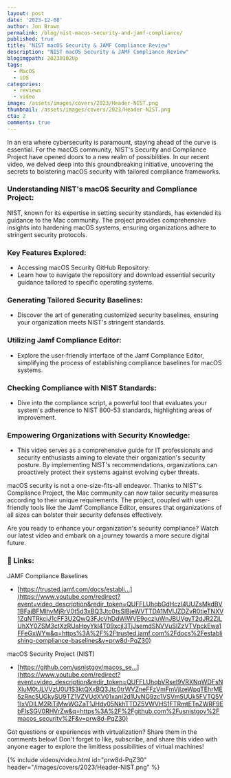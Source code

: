 ```yaml
---
layout: post
date: '2023-12-08'
author: Jon Brown
permalink: /blog/nist-macos-security-and-jamf-compliance/
published: true
title: "NIST macOS Security & JAMF Compliance Review"
description: "NIST macOS Security & JAMF Compliance Review"
blogimgpath: 20230102Up
tags:
  - MacOS
  - iOS
categories:
  - reviews
  - video
image: /assets/images/covers/2023/Header-NIST.png
thumbnail: /assets/images/covers/2023/Header-NIST.png
cta: 2
comments: true
---
```

In an era where cybersecurity is paramount, staying ahead of the curve is essential. For the macOS community, NIST's Security and Compliance Project have opened doors to a new realm of possibilities. In our recent video, we delved deep into this groundbreaking initiative, uncovering the secrets to bolstering macOS security with tailored compliance frameworks.

### Understanding NIST's macOS Security and Compliance Project:
NIST, known for its expertise in setting security standards, has extended its guidance to the Mac community. The project provides comprehensive insights into hardening macOS systems, ensuring organizations adhere to stringent security protocols.

### Key Features Explored:
- Accessing macOS Security GitHub Repository:
- Learn how to navigate the repository and download essential security guidance tailored to specific operating systems.

### Generating Tailored Security Baselines:
- Discover the art of generating customized security baselines, ensuring your organization meets NIST's stringent standards.

### Utilizing Jamf Compliance Editor:
- Explore the user-friendly interface of the Jamf Compliance Editor, simplifying the process of establishing compliance baselines for macOS systems.

### Checking Compliance with NIST Standards:
- Dive into the compliance script, a powerful tool that evaluates your system's adherence to NIST 800-53 standards, highlighting areas of improvement.

### Empowering Organizations with Security Knowledge:
- This video serves as a comprehensive guide for IT professionals and security enthusiasts aiming to elevate their organization's security posture. By implementing NIST's recommendations, organizations can proactively protect their systems against evolving cyber threats.

macOS security is not a one-size-fits-all endeavor. Thanks to NIST's Compliance Project, the Mac community can now tailor security measures according to their unique requirements. The project, coupled with user-friendly tools like the Jamf Compliance Editor, ensures that organizations of all sizes can bolster their security defenses effectively.

Are you ready to enhance your organization's security compliance? Watch our latest video and embark on a journey towards a more secure digital future.

### 🔗 Links:
JAMF Compliance Baselines
- [https://trusted.jamf.com/docs/establi...](https://www.youtube.com/redirect?event=video_description&redir_token=QUFFLUhqbGdHczl4UUZsMkdBV1BFajBFMlhvMjRrV0t5d3xBQ3Jtc0tsSlBjeWVTTDA1MVlJZDZvR0tieTNXV1ZqNTRkcjJ1cFF3U2QwQ3FJcVhDdWlWVE9oczluWnJBUVgyT2dJR2ZjLUhXY0ZSM3ctXzRUaHpyYkl4T09xcjI3TjJsemdSNVVuSlZzVTVpckEwa1FFeGxWYw&q=https%3A%2F%2Ftrusted.jamf.com%2Fdocs%2Festablishing-compliance-baselines&v=prw8d-PqZ30)

macOS Security Project (NIST)
- [https://github.com/usnistgov/macos_se...](https://www.youtube.com/redirect?event=video_description&redir_token=QUFFLUhqbVRsel9VRXNqWDFsNXluM0tJLVVzU0U1S3ktQXxBQ3Jtc0trWVZneFFzVmFmVjlzeWpqTEhrME5zRnc5UGkySU9TZ1VZVUdXV01xanI2d1UyNG9zc1VSVm5UUk5FVTQ5V1IxVDlLM2RiTjMwWGZaT1JHdy05NkhTTDZ5VWVHS1FTRmtETnZWRF9EbFlsSGV0RHVrZw&q=https%3A%2F%2Fgithub.com%2Fusnistgov%2Fmacos_security%2F&v=prw8d-PqZ30)

Got questions or experiences with virtualization? Share them in the comments below! Don't forget to like, subscribe, and share this video with anyone eager to explore the limitless possibilities of virtual machines!

{% include videos/video.html id="prw8d-PqZ30" header="/images/covers/2023/Header-NIST.png" %}

